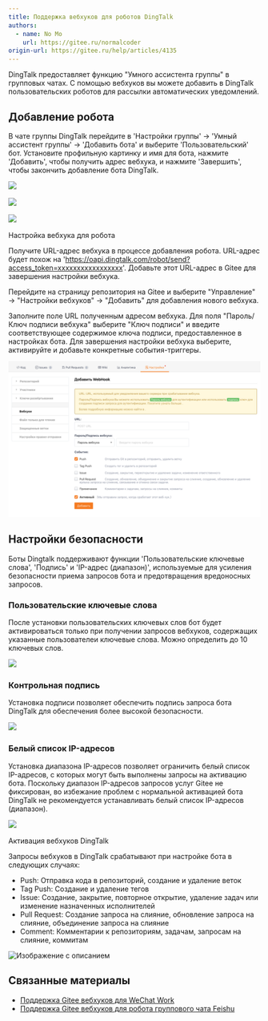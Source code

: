 ```yaml
---
title: Поддержка вебхуков для роботов DingTalk
authors:
  - name: No Mo
    url: https://gitee.ru/normalcoder
origin-url: https://gitee.ru/help/articles/4135
---
```


DingTalk предоставляет функцию "Умного ассистента группы" в групповых чатах. С помощью вебхуков вы можете добавить в DingTalk пользовательских роботов для рассылки автоматических уведомлений.

## Добавление робота

В чате группы DingTalk перейдите в 'Настройки группы' -> 'Умный ассистент группы' -> 'Добавить бота' и выберите 'Пользовательский' бот. Установите профильную картинку и имя для бота, нажмите 'Добавить', чтобы получить адрес вебхука, и нажмите 'Завершить', чтобы закончить добавление бота DingTalk.

![](https://images.gitee.ru/uploads/images/2019/1219/194453_7c7ae14c_551147.png )

![](https://images.gitee.ru/uploads/images/2019/1219/194509_8cdbd130_551147.png )

![](https://images.gitee.ru/uploads/images/2019/1219/195953_08539aca_551147.png )

Настройка вебхука для робота

Получите URL-адрес вебхука в процессе добавления робота. URL-адрес будет похож на  'https://oapi.dingtalk.com/robot/send?access_token=xxxxxxxxxxxxxxxxx'. Добавьте этот URL-адрес в Gitee для завершения настройки вебхука.

Перейдите на страницу репозитория на Gitee и выберите "Управление" -> "Настройки вебхуков" -> "Добавить" для добавления нового вебхука.

Заполните поле URL полученным адресом вебхука. Для поля "Пароль/Ключ подписи вебхука" выберите "Ключ подписи" и введите соответствующее содержимое ключа подписи, предоставленное в настройках бота. Для завершения настройки вебхука выберите, активируйте и добавьте конкретные события-триггеры.

![](webhook-for-dingtalk-robot.assets/image.png)

## Настройки безопасности

Боты Dingtalk поддерживают функции 'Пользовательские ключевые слова', 'Подпись' и 'IP-адрес (диапазон)', используемые для усиления безопасности приема запросов бота и предотвращения вредоносных запросов.

### Пользовательские ключевые слова

После установки пользовательских ключевых слов бот будет активироваться только при получении запросов вебхуков, содержащих указанные пользователеи ключевые слова. Можно определить до 10 ключевых слов.

![](https://images.gitee.ru/uploads/images/2019/1219/195006_2a5c79ea_551147.png )

### Контрольная подпись

Установка подписи позволяет обеспечить подпись запроса бота DingTalk для обеспечения более высокой безопасности.

![](https://images.gitee.ru/uploads/images/2019/1219/195809_ac4c9a91_551147.png )

### Белый список IP-адресов 

Установка диапазона IP-адресов позволяет ограничить белый список IP-адресов, с которых могут быть выполнены запросы на активацию бота. Поскольку диапазон IP-адресов запросов услуг Gitee не фиксирован, во избежание проблем с нормальной активацией бота DingTalk не рекомендуется устанавливать белый список IP-адресов (диапазон).

![](https://images.gitee.ru/uploads/images/2019/1219/195750_17d422d1_551147.png )

Активация вебхуков DingTalk

Запросы вебхуков в DingTalk срабатывают при настройке бота в следующих случаях:

- Push: Отправка кода в репозиторий, создание и удаление веток
- Tag Push: Создание и удаление тегов
- Issue: Создание, закрытие, повторное открытие, удаление задач или изменение назначенных исполнителей
- Pull Request: Создание запроса на слияние, обновление запроса на слияние, объединение запроса на слияние
- Comment: Комментарии к репозиториям, задачам, запросам на слияние, коммитам

![Изображение с описанием](https://images.gitee.ru/uploads/images/2019/1009/161438_04ff173d_551147.png)

## Связанные материалы

- [Поддержка Gitee вебхуков для WeChat Work](/help/articles/4296)
- [Поддержка Gitee вебхуков для робота группового чата Feishu](/help/articles/4297)